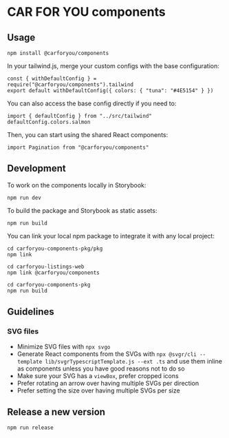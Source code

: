 # CAR FOR YOU components

## Usage
```
npm install @carforyou/components
```

In your tailwind.js, merge your custom configs with the base configuration:
```
const { withDefaultConfig } = require("@carforyou/components").tailwind
export default withDefaultConfig({ colors: { "tuna": "#4E5154" } })
```

You can also access the base config directly if you need to:
```
import { defaultConfig } from "../src/tailwind"
defaultConfig.colors.salmon
```

Then, you can start using the shared React components:
```
import Pagination from "@carforyou/components"
```

## Development
To work on the components locally in Storybook:
```
npm run dev
```

To build the package and Storybook as static assets:
```
npm run build
```

You can link your local npm package to integrate it with any local project:
```
cd carforyou-components-pkg/pkg
npm link

cd carforyou-listings-web
npm link @carforyou/components

cd carforyou-components-pkg
npm run build
```

## Guidelines

### SVG files
* Minimize SVG files with `npx svgo`
* Generate React components from the SVGs with `npx @svgr/cli --template lib/svgrTypescriptTemplate.js --ext .ts` and use them inline as components unless you have good reasons not to do so
* Make sure your SVG has a `viewBox`, prefer cropped icons
* Prefer rotating an arrow over having multiple SVGs per direction
* Prefer setting the size over having multiple SVGs per size

## Release a new version
```
npm run release
```
